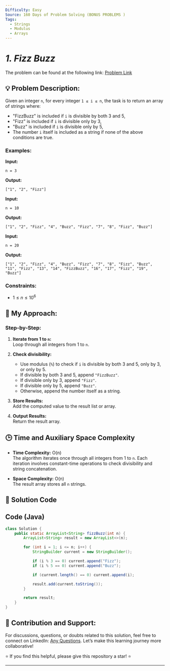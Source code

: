 ```yaml
---
Difficulty: Easy
Source: 160 Days of Problem Solving (BONUS PROBLEMS )
Tags:
  - Strings
  - Modulus
  - Arrays
---
```


#  _1. Fizz Buzz_ 

The problem can be found at the following link: [Problem Link](https://www.geeksforgeeks.org/batch/gfg-160-problems/track/string-bonus-problems/problem/fizz-buzz)

## 💡 **Problem Description:**

Given an integer `n`, for every integer `1 ≤ i ≤ n`, the task is to return an array of strings where:

- "FizzBuzz" is included if `i` is divisible by both 3 and 5,
- "Fizz" is included if `i` is divisible only by 3,
- "Buzz" is included if `i` is divisible only by 5,
- The number `i` itself is included as a string if none of the above conditions are true.

### **Examples:**

**Input:**

```
n = 3
```

**Output:**

```
["1", "2", "Fizz"]
```

**Input:**

```
n = 10
```

**Output:**

```
["1", "2", "Fizz", "4", "Buzz", "Fizz", "7", "8", "Fizz", "Buzz"]
```

**Input:**

```
n = 20
```

**Output:**

```
["1", "2", "Fizz", "4", "Buzz", "Fizz", "7", "8", "Fizz", "Buzz", "11", "Fizz", "13", "14", "FizzBuzz", "16", "17", "Fizz", "19", "Buzz"]
```

### Constraints:

- $`1 ≤ n ≤ 10^6`$

## 🎯 **My Approach:**

### Step-by-Step:

1. **Iterate from 1 to `n`:**  
   Loop through all integers from 1 to `n`.

2. **Check divisibility:**

   - Use modulus (`%`) to check if `i` is divisible by both 3 and 5, only by 3, or only by 5.
   - If divisible by both 3 and 5, append `"FizzBuzz"`.
   - If divisible only by 3, append `"Fizz"`.
   - If divisible only by 5, append `"Buzz"`.
   - Otherwise, append the number itself as a string.

3. **Store Results:**  
   Add the computed value to the result list or array.

4. **Output Results:**  
   Return the result array.

## 🕒 **Time and Auxiliary Space Complexity**

- **Time Complexity:** O(n)  
  The algorithm iterates once through all integers from 1 to `n`. Each iteration involves constant-time operations to check divisibility and string concatenation.

- **Space Complexity:** O(n)  
  The result array stores all `n` strings.

## 📝 **Solution Code**
## Code (Java)

```java
class Solution {
    public static ArrayList<String> fizzBuzz(int n) {
        ArrayList<String> result = new ArrayList<>(n);

        for (int i = 1; i <= n; i++) {
            StringBuilder current = new StringBuilder();

            if (i % 3 == 0) current.append("Fizz");
            if (i % 5 == 0) current.append("Buzz");

            if (current.length() == 0) current.append(i);

            result.add(current.toString());
        }

        return result;
    }
}
```
## 🎯 Contribution and Support:

For discussions, questions, or doubts related to this solution, feel free to connect on LinkedIn: [Any Questions](https://www.linkedin.com/in/sanjana-yadav007). Let’s make this learning journey more collaborative!

⭐ If you find this helpful, please give this repository a star! ⭐

---
